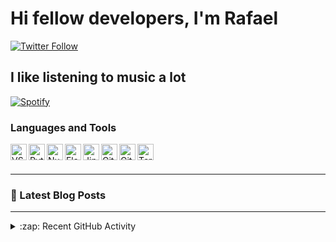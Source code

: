 # Hi fellow developers, I'm Rafael

[![Twitter Follow](https://img.shields.io/twitter/follow/BtwSalster?color=%231DA1F2&label=Follow%20Rafael&logo=twitter&style=for-the-badge)][twitter]


## I like listening to music a lot

[![Spotify](https://novatorem-rafaelfagomes.vercel.app/api/spotify)](https://open.spotify.com/user/2122qfs6sp5d2kq2iqjdof4yi)

### Languages and Tools

<img align="left" alt="VSCode" height="26" width="26" src="https://cdn.jsdelivr.net/npm/simple-icons@v6/icons/visualstudiocode.svg" />
<img align="left" alt="Python" height="26" width="26" src="https://cdn.jsdelivr.net/npm/simple-icons@v6/icons/python.svg" />
<img align="left" alt="NumPY" height="26" width="26" src="https://cdn.jsdelivr.net/npm/simple-icons@v6/icons/numpy.svg" />
<img align="left" alt="Flask" height="26" width="26" src="https://cdn.jsdelivr.net/npm/simple-icons@v6/icons/flask.svg" />
<img align="left" alt="Jinja" height="26" width="26" src="https://cdn.jsdelivr.net/npm/simple-icons@v6/icons/jinja.svg" />
<img align="left" alt="Git" height="26" width="26" src="https://cdn.jsdelivr.net/npm/simple-icons@v6/icons/git.svg" />
<img align="left" alt="GitHub" height="26" width="26" src="https://cdn.jsdelivr.net/npm/simple-icons@v6/icons/github.svg" />
<img align="left" alt="Terminal" height="26" width="26" src="https://cdn.jsdelivr.net/npm/simple-icons@v6/icons/windowsterminal.svg" />

<br />
<br />

---

### 📕 Latest Blog Posts

---

<details>
  <summary>:zap: Recent GitHub Activity</summary>
  
<!--START_SECTION:activity-->

</details>

[twitter]: https://twitter.com/anao95